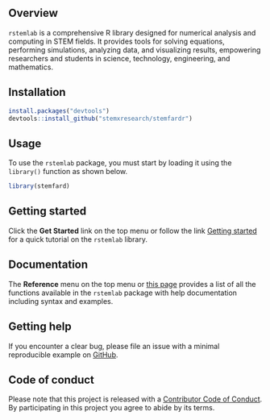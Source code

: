
## Overview

`rstemlab` is a comprehensive R library designed for numerical analysis
and computing in STEM fields. It provides tools for solving equations,
performing simulations, analyzing data, and visualizing results,
empowering researchers and students in science, technology, engineering,
and mathematics.

## Installation

``` r
install.packages("devtools")
devtools::install_github("stemxresearch/stemfardr")
```

## Usage

To use the `rstemlab` package, you must start by loading it using the
`library()` function as shown below.

``` r
library(stemfard)
```

## Getting started

Click the **Get Started** link on the top menu or follow the link
[Getting
started](https://stemxresearch.github.io/stemfardr/articles/stemfardr.html)
for a quick tutorial on the `rstemlab` library.

## Documentation

The **Reference** menu on the top menu or [this
page](https://stemxresearch.github.io/stemfardr/reference/index.html)
provides a list of all the functions available in the `rstemlab` package
with help documentation including syntax and examples.

## Getting help

If you encounter a clear bug, please file an issue with a minimal
reproducible example on
[GitHub](https://github.com/stemxresearch/stemfardr/issues).

## Code of conduct

Please note that this project is released with a [Contributor Code of
Conduct](https://www.r-project.org/coc-policy.html). By participating in
this project you agree to abide by its terms.

